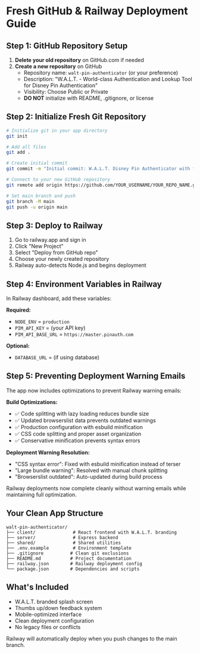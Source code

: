 # Fresh GitHub & Railway Deployment Guide

## Step 1: GitHub Repository Setup

1. **Delete your old repository** on GitHub.com if needed
2. **Create a new repository** on GitHub
   - Repository name: `walt-pin-authenticator` (or your preference)
   - Description: "W.A.L.T. - World-class Authentication and Lookup Tool for Disney Pin Authentication"
   - Visibility: Choose Public or Private
   - **DO NOT** initialize with README, .gitignore, or license

## Step 2: Initialize Fresh Git Repository

```bash
# Initialize git in your app directory
git init

# Add all files
git add .

# Create initial commit
git commit -m "Initial commit: W.A.L.T. Disney Pin Authenticator with feedback system"

# Connect to your new GitHub repository
git remote add origin https://github.com/YOUR_USERNAME/YOUR_REPO_NAME.git

# Set main branch and push
git branch -M main
git push -u origin main
```

## Step 3: Deploy to Railway

1. Go to railway.app and sign in
2. Click "New Project"
3. Select "Deploy from GitHub repo"
4. Choose your newly created repository
5. Railway auto-detects Node.js and begins deployment

## Step 4: Environment Variables in Railway

In Railway dashboard, add these variables:

**Required:**
- `NODE_ENV` = `production`
- `PIM_API_KEY` = (your API key)
- `PIM_API_BASE_URL` = `https://master.pinauth.com`

**Optional:**
- `DATABASE_URL` = (if using database)

## Step 5: Preventing Deployment Warning Emails

The app now includes optimizations to prevent Railway warning emails:

**Build Optimizations:**
- ✅ Code splitting with lazy loading reduces bundle size
- ✅ Updated browserslist data prevents outdated warnings
- ✅ Production configuration with esbuild minification
- ✅ CSS code splitting and proper asset organization
- ✅ Conservative minification prevents syntax errors

**Deployment Warning Resolution:**
- "CSS syntax error": Fixed with esbuild minification instead of terser
- "Large bundle warning": Resolved with manual chunk splitting
- "Browserslist outdated": Auto-updated during build process

Railway deployments now complete cleanly without warning emails while maintaining full optimization.

## Your Clean App Structure

```
walt-pin-authenticator/
├── client/              # React frontend with W.A.L.T. branding
├── server/              # Express backend
├── shared/              # Shared utilities
├── .env.example         # Environment template
├── .gitignore          # Clean git exclusions
├── README.md           # Project documentation
├── railway.json        # Railway deployment config
└── package.json        # Dependencies and scripts
```

## What's Included

- W.A.L.T. branded splash screen
- Thumbs up/down feedback system
- Mobile-optimized interface
- Clean deployment configuration
- No legacy files or conflicts

Railway will automatically deploy when you push changes to the main branch.